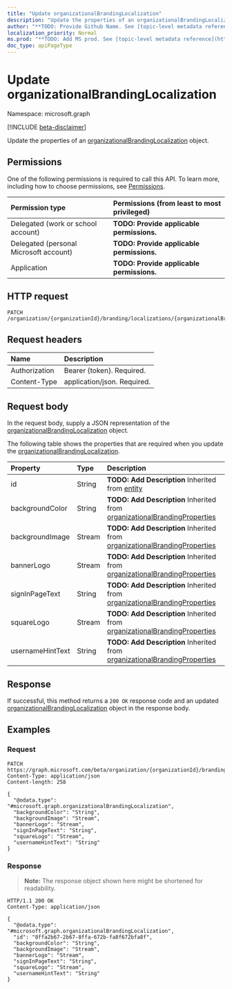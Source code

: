 ```yaml
---
title: "Update organizationalBrandingLocalization"
description: "Update the properties of an organizationalBrandingLocalization object."
author: "**TODO: Provide Github Name. See [topic-level metadata reference](https://msgo.azurewebsites.net/add/document/guidelines/metadata.html#topic-level-metadata)**"
localization_priority: Normal
ms.prod: "**TODO: Add MS prod. See [topic-level metadata reference](https://msgo.azurewebsites.net/add/document/guidelines/metadata.html#topic-level-metadata)**"
doc_type: apiPageType
---
```


# Update organizationalBrandingLocalization
Namespace: microsoft.graph

[!INCLUDE [beta-disclaimer](../../includes/beta-disclaimer.md)]

Update the properties of an [organizationalBrandingLocalization](../resources/organizationalbrandinglocalization.md) object.

## Permissions
One of the following permissions is required to call this API. To learn more, including how to choose permissions, see [Permissions](/graph/permissions-reference).

|Permission type|Permissions (from least to most privileged)|
|:---|:---|
|Delegated (work or school account)|**TODO: Provide applicable permissions.**|
|Delegated (personal Microsoft account)|**TODO: Provide applicable permissions.**|
|Application|**TODO: Provide applicable permissions.**|

## HTTP request

<!-- {
  "blockType": "ignored"
}
-->
``` http
PATCH /organization/{organizationId}/branding/localizations/{organizationalBrandingLocalizationId}
```

## Request headers
|Name|Description|
|:---|:---|
|Authorization|Bearer {token}. Required.|
|Content-Type|application/json. Required.|

## Request body
In the request body, supply a JSON representation of the [organizationalBrandingLocalization](../resources/organizationalbrandinglocalization.md) object.

The following table shows the properties that are required when you update the [organizationalBrandingLocalization](../resources/organizationalbrandinglocalization.md).

|Property|Type|Description|
|:---|:---|:---|
|id|String|**TODO: Add Description** Inherited from [entity](../resources/entity.md)|
|backgroundColor|String|**TODO: Add Description** Inherited from [organizationalBrandingProperties](../resources/organizationalbrandingproperties.md)|
|backgroundImage|Stream|**TODO: Add Description** Inherited from [organizationalBrandingProperties](../resources/organizationalbrandingproperties.md)|
|bannerLogo|Stream|**TODO: Add Description** Inherited from [organizationalBrandingProperties](../resources/organizationalbrandingproperties.md)|
|signInPageText|String|**TODO: Add Description** Inherited from [organizationalBrandingProperties](../resources/organizationalbrandingproperties.md)|
|squareLogo|Stream|**TODO: Add Description** Inherited from [organizationalBrandingProperties](../resources/organizationalbrandingproperties.md)|
|usernameHintText|String|**TODO: Add Description** Inherited from [organizationalBrandingProperties](../resources/organizationalbrandingproperties.md)|



## Response

If successful, this method returns a `200 OK` response code and an updated [organizationalBrandingLocalization](../resources/organizationalbrandinglocalization.md) object in the response body.

## Examples

### Request
<!-- {
  "blockType": "request",
  "name": "update_organizationalbrandinglocalization"
}
-->
``` http
PATCH https://graph.microsoft.com/beta/organization/{organizationId}/branding/localizations/{organizationalBrandingLocalizationId}
Content-Type: application/json
Content-length: 258

{
  "@odata.type": "#microsoft.graph.organizationalBrandingLocalization",
  "backgroundColor": "String",
  "backgroundImage": "Stream",
  "bannerLogo": "Stream",
  "signInPageText": "String",
  "squareLogo": "Stream",
  "usernameHintText": "String"
}
```


### Response
>**Note:** The response object shown here might be shortened for readability.
<!-- {
  "blockType": "response",
  "truncated": true
}
-->
``` http
HTTP/1.1 200 OK
Content-Type: application/json

{
  "@odata.type": "#microsoft.graph.organizationalBrandingLocalization",
  "id": "8ffa2b67-2b67-8ffa-672b-fa8f672bfa8f",
  "backgroundColor": "String",
  "backgroundImage": "Stream",
  "bannerLogo": "Stream",
  "signInPageText": "String",
  "squareLogo": "Stream",
  "usernameHintText": "String"
}
```


